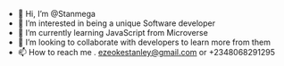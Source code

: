 - 👋 Hi, I’m @Stanmega
- 👀 I’m interested in being a unique Software developer
- 🌱 I’m currently learning JavaScript from Microverse
- 💞️ I’m looking to collaborate with developers to learn more from them
- 📫 How to reach me . ezeokestanley@gmail.com or +2348068291295

<!---
Stanmega/Stanmega is a ✨ special ✨ repository because its `README.md` (this file) appears on your GitHub profile.
You can click the Preview link to take a look at your changes.
--->
